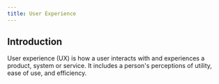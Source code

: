 ```yaml
---
title: User Experience
---
```


## Introduction

User experience (UX) is how a user interacts with and experiences a product, system or service. It includes a person's perceptions of utility, ease of use, and efficiency.
